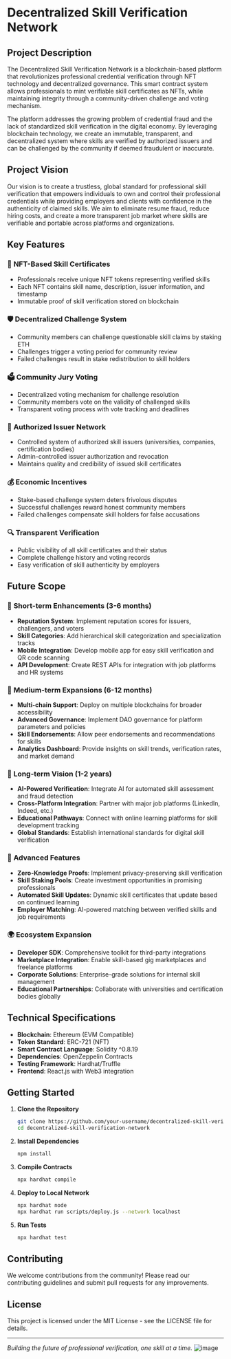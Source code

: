 # Decentralized Skill Verification Network

## Project Description

The Decentralized Skill Verification Network is a blockchain-based platform that revolutionizes professional credential verification through NFT technology and decentralized governance. This smart contract system allows professionals to mint verifiable skill certificates as NFTs, while maintaining integrity through a community-driven challenge and voting mechanism.

The platform addresses the growing problem of credential fraud and the lack of standardized skill verification in the digital economy. By leveraging blockchain technology, we create an immutable, transparent, and decentralized system where skills are verified by authorized issuers and can be challenged by the community if deemed fraudulent or inaccurate.

## Project Vision

Our vision is to create a trustless, global standard for professional skill verification that empowers individuals to own and control their professional credentials while providing employers and clients with confidence in the authenticity of claimed skills. We aim to eliminate resume fraud, reduce hiring costs, and create a more transparent job market where skills are verifiable and portable across platforms and organizations.

## Key Features

### 🎯 **NFT-Based Skill Certificates**
- Professionals receive unique NFT tokens representing verified skills
- Each NFT contains skill name, description, issuer information, and timestamp
- Immutable proof of skill verification stored on blockchain

### 🛡️ **Decentralized Challenge System**
- Community members can challenge questionable skill claims by staking ETH
- Challenges trigger a voting period for community review
- Failed challenges result in stake redistribution to skill holders

### 🗳️ **Community Jury Voting**
- Decentralized voting mechanism for challenge resolution
- Community members vote on the validity of challenged skills
- Transparent voting process with vote tracking and deadlines

### 👥 **Authorized Issuer Network**
- Controlled system of authorized skill issuers (universities, companies, certification bodies)
- Admin-controlled issuer authorization and revocation
- Maintains quality and credibility of issued skill certificates

### 💰 **Economic Incentives**
- Stake-based challenge system deters frivolous disputes
- Successful challenges reward honest community members
- Failed challenges compensate skill holders for false accusations

### 🔍 **Transparent Verification**
- Public visibility of all skill certificates and their status
- Complete challenge history and voting records
- Easy verification of skill authenticity by employers

## Future Scope

### 🚀 **Short-term Enhancements (3-6 months)**
- **Reputation System**: Implement reputation scores for issuers, challengers, and voters
- **Skill Categories**: Add hierarchical skill categorization and specialization tracks
- **Mobile Integration**: Develop mobile app for easy skill verification and QR code scanning
- **API Development**: Create REST APIs for integration with job platforms and HR systems

### 🌟 **Medium-term Expansions (6-12 months)**
- **Multi-chain Support**: Deploy on multiple blockchains for broader accessibility
- **Advanced Governance**: Implement DAO governance for platform parameters and policies
- **Skill Endorsements**: Allow peer endorsements and recommendations for skills
- **Analytics Dashboard**: Provide insights on skill trends, verification rates, and market demand

### 🎯 **Long-term Vision (1-2 years)**
- **AI-Powered Verification**: Integrate AI for automated skill assessment and fraud detection
- **Cross-Platform Integration**: Partner with major job platforms (LinkedIn, Indeed, etc.)
- **Educational Pathways**: Connect with online learning platforms for skill development tracking
- **Global Standards**: Establish international standards for digital skill verification

### 🔬 **Advanced Features**
- **Zero-Knowledge Proofs**: Implement privacy-preserving skill verification
- **Skill Staking Pools**: Create investment opportunities in promising professionals
- **Automated Skill Updates**: Dynamic skill certificates that update based on continued learning
- **Employer Matching**: AI-powered matching between verified skills and job requirements

### 🌍 **Ecosystem Expansion**
- **Developer SDK**: Comprehensive toolkit for third-party integrations
- **Marketplace Integration**: Enable skill-based gig marketplaces and freelance platforms
- **Corporate Solutions**: Enterprise-grade solutions for internal skill management
- **Educational Partnerships**: Collaborate with universities and certification bodies globally

## Technical Specifications

- **Blockchain**: Ethereum (EVM Compatible)
- **Token Standard**: ERC-721 (NFT)
- **Smart Contract Language**: Solidity ^0.8.19
- **Dependencies**: OpenZeppelin Contracts
- **Testing Framework**: Hardhat/Truffle
- **Frontend**: React.js with Web3 integration

## Getting Started

1. **Clone the Repository**
   ```bash
   git clone https://github.com/your-username/decentralized-skill-verification-network
   cd decentralized-skill-verification-network
   ```

2. **Install Dependencies**
   ```bash
   npm install
   ```

3. **Compile Contracts**
   ```bash
   npx hardhat compile
   ```

4. **Deploy to Local Network**
   ```bash
   npx hardhat node
   npx hardhat run scripts/deploy.js --network localhost
   ```

5. **Run Tests**
   ```bash
   npx hardhat test
   ```

## Contributing

We welcome contributions from the community! Please read our contributing guidelines and submit pull requests for any improvements.

## License

This project is licensed under the MIT License - see the LICENSE file for details.

---

*Building the future of professional verification, one skill at a time.*
![image](https://github.com/user-attachments/assets/0906e08d-766f-43d0-8952-1476ca9d23ca)
